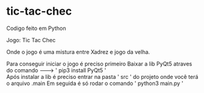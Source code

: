 # tic-tac-chec

Codigo feito em Python

Jogo: Tic Tac Chec 

Onde o jogo é uma mistura entre Xadrez e jogo da velha.


Para conseguir iniciar o jogo é preciso primeiro Baixar a lib PyQt5 atraves do comando ---> ' pip3 install PyQt5 '   
Após instalar a lib é preciso entrar na pasta ' src ' do projeto onde você terá o arquivo .main
Em seguida é só rodar o comando ' python3 main.py '
